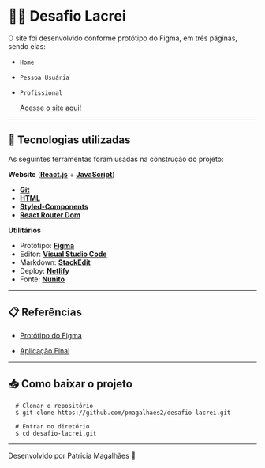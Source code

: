# 🏳️‍🌈 Desafio Lacrei

O site foi desenvolvido conforme protótipo do Figma, em três páginas, sendo elas:

- `Home`
- `Pessoa Usuária`
- `Profissional`

  [Acesse o site aqui!](https://desafio-lacrei-patricia-magalhaes.netlify.app/)

---

## 🚀 Tecnologias utilizadas

As seguintes ferramentas foram usadas na construção do projeto:

**Website** (**[React.js](https://reactjs.org/)** + **[JavaScript](https://developer.mozilla.org/en-US/docs/Web/JavaScript)**)

- **[Git](https://git-scm.com/doc)**
- **[HTML](https://developer.mozilla.org/pt-BR/docs/Web/HTML)**
- **[Styled-Components](https://styled-components.com/)**
- **[React Router Dom](https://github.com/ReactTraining/react-router/tree/master/packages/react-router-dom)**

**Utilitários**

- Protótipo: **[Figma](https://www.figma.com/)**
- Editor: **[Visual Studio Code](https://code.visualstudio.com/)**
- Markdown: **[StackEdit](https://stackedit.io/)**
- Deploy: **[Netlify](https://www.netlify.com/)**
- Fonte: **[Nunito](https://fonts.google.com/specimen/Nunito)**

---

## 📋 Referências 


- [Protótipo do Figma](https://www.figma.com/file/rinPq1hNUad5M5P4B9Sl23/Desafio?node-id=2%3A15)

- [Aplicação Final](https://desafio-lacrei-five.vercel.app/)

---

## 📥 Como baixar o projeto

      # Clonar o repositório
      $ git clone https://github.com/pmagalhaes2/desafio-lacrei.git

      # Entrar no diretório
      $ cd desafio-lacrei.git

---

Desenvolvido por Patricia Magalhães 💙
